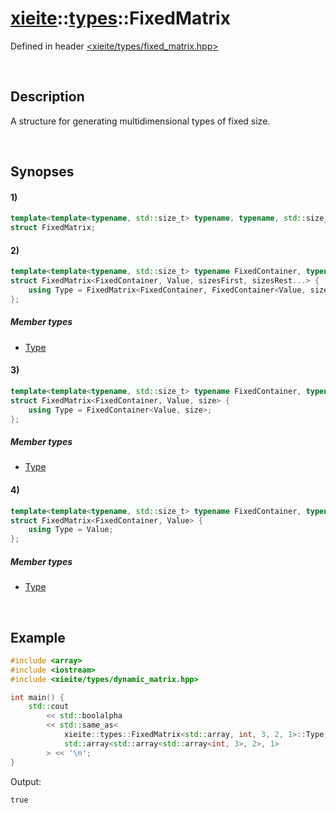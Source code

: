 # [xieite](../../xieite.md)\:\:[types](../../types.md)\:\:FixedMatrix
Defined in header [<xieite/types/fixed_matrix.hpp>](../../../include/xieite/types/fixed_matrix.hpp)

&nbsp;

## Description
A structure for generating multidimensional types of fixed size.

&nbsp;

## Synopses
#### 1)
```cpp
template<template<typename, std::size_t> typename, typename, std::size_t...>
struct FixedMatrix;
```
#### 2)
```cpp
template<template<typename, std::size_t> typename FixedContainer, typename Value, std::size_t sizesFirst, std::size_t... sizesRest>
struct FixedMatrix<FixedContainer, Value, sizesFirst, sizesRest...> {
    using Type = FixedMatrix<FixedContainer, FixedContainer<Value, sizesFirst>, sizesRest...>::Type;
};
```
##### Member types
- [Type](./structures/fixed_matrix/2/type.md)
#### 3)
```cpp
template<template<typename, std::size_t> typename FixedContainer, typename Value, std::size_t size>
struct FixedMatrix<FixedContainer, Value, size> {
    using Type = FixedContainer<Value, size>;
};
```
##### Member types
- [Type](./structures/fixed_matrix/3/type.md)
#### 4)
```cpp
template<template<typename, std::size_t> typename FixedContainer, typename Value>
struct FixedMatrix<FixedContainer, Value> {
    using Type = Value;
};
```
##### Member types
- [Type](./structures/fixed_matrix/4/type.md)

&nbsp;

## Example
```cpp
#include <array>
#include <iostream>
#include <xieite/types/dynamic_matrix.hpp>

int main() {
    std::cout
        << std::boolalpha
        << std::same_as<
            xieite::types::FixedMatrix<std::array, int, 3, 2, 1>::Type,
            std::array<std::array<std::array<int, 3>, 2>, 1>
        > << '\n';
}
```
Output:
```
true
```
